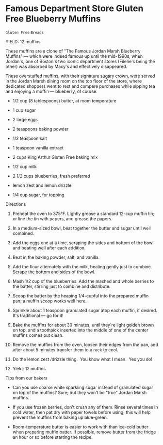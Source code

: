 # Famous Department Store Gluten Free Blueberry Muffins

`Gluten Free` `Breads`

YIELD: 12 muffins

These muffins are a clone of "The Famous Jordan Marsh Blueberry Muffins" — which were indeed famous up until the mid-1990s, when Jordan's, one of Boston's two iconic department stores (Filene's being the other) was absorbed by Macy's and effectively disappeared.

These overstuffed muffins, with their signature sugary crown, were served in the Jordan Marsh dining room on the top floor of the store, where dedicated shoppers went to rest and compare purchases while sipping tea and enjoying a muffin — blueberry, of course.

* 1/2 cup (8 tablespoons) butter, at room temperature

* 1 cup sugar

* 2 large eggs

* 2 teaspoons baking powder

* 1/2 teaspoon salt

* 1 teaspoon vanilla extract

* 2 cups King Arthur Gluten Free baking mix

* 1/2 cup milk

* 2 1/2 cups blueberries, fresh preferred

* lemon zest and lemon drizzle

* 1/4 cup sugar, for topping

Directions

1. Preheat the oven to 375°F. Lightly grease a standard 12-cup muffin tin; or line the tin with papers, and grease the papers.

2. In a medium-sized bowl, beat together the butter and sugar until well combined.

3. Add the eggs one at a time, scraping the sides and bottom of the bowl and beating well after each addition.

4. Beat in the baking powder, salt, and vanilla.

5. Add the flour alternately with the milk, beating gently just to combine. Scrape the bottom and sides of the bowl.

6. Mash 1/2 cup of the blueberries. Add the mashed and whole berries to the batter, stirring just to combine and distribute.

7. Scoop the batter by the heaping 1/4-cupful into the prepared muffin pan; a muffin scoop works well here.

8. Sprinkle about 1 teaspoon granulated sugar atop each muffin, if desired. It's traditional — go for it!

9. Bake the muffins for about 30 minutes, until they're light golden brown on top, and a toothpick inserted into the middle of one of the center muffins comes out clean.

10. Remove the muffins from the oven, loosen their edges from the pan, and after about 5 minutes transfer them to a rack to cool.

11. Do the lemon zest /drizzle thing.  You know what I mean.  Yes you do!

12. Yield: 12 muffins.

Tips from our bakers

* Can you use coarse white sparkling sugar instead of granulated sugar on top of the muffins? Sure; but they won't be "true" Jordan Marsh muffins.

* If you use frozen berries, don't crush any of them. Rinse several times in cold water, then pat dry with paper towels before using; this will help prevent the muffins from baking up blue-green.

* Room-temperature butter is easier to work with than ice-cold butter when preparing muffin batter. If possible, remove butter from the fridge an hour or so before starting the recipe.
